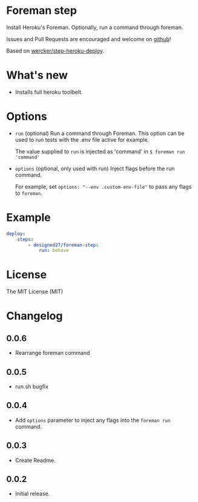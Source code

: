 # Foreman step

Install Heroku's Foreman. Optionally, run a command through foreman.

Issues and Pull Requests are encouraged and welcome on [github](https://github.com/designed27/step-foreman)!

Based on [wercker/step-heroku-deploy](https://github.com/wercker/step-heroku-deploy).


# What's new

- Installs full heroku toolbelt.

# Options

*  `run` (optional) Run a command through Foreman. This option can be used to run tests with the .env file active for example.
   
   The value supplied to `run` is injected as 'command' in `$ foreman run 'command'` 

*  `options` (optional, only used with run) Inject flags before the run command.

    For example, set `options: "--env .custom-env-file"` to pass any flags to `foreman`.

# Example

``` yaml
deploy:
    steps:
        - designed27/foreman-step:
            run: behave
```

# License

The MIT License (MIT)

# Changelog

## 0.0.6

* Rearrange foreman command

## 0.0.5

* run.sh bugfix

## 0.0.4

* Add `options` parameter to inject any flags into the `foreman run` command.

## 0.0.3

* Create Readme.

## 0.0.2

* Initial release.
